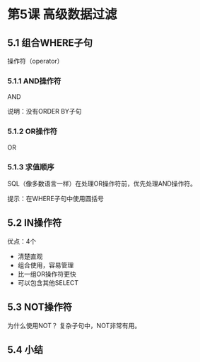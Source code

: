 # 第5课 高级数据过滤

## 5.1 组合WHERE子句

操作符（operator）

### 5.1.1 AND操作符

AND

说明：没有ORDER BY子句

### 5.1.2 OR操作符

OR

### 5.1.3 求值顺序

SQL（像多数语言一样）在处理OR操作符前，优先处理AND操作符。

提示：在WHERE子句中使用圆括号

## 5.2 IN操作符

优点：4个

- 清楚直观
- 组合使用，容易管理
- 比一组OR操作符更快
- 可以包含其他SELECT

## 5.3 NOT操作符

为什么使用NOT？	复杂子句中，NOT非常有用。

## 5.4 小结